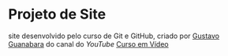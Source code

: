 # Projeto de Site
 site desenvolvido pelo curso de Git e GitHub, criado por [Gustavo Guanabara](https://github.com/gustavoguanabara) do canal do *YouTube* [Curso em Vídeo](https://www.youtube.com/user/cursosemvideo) 
